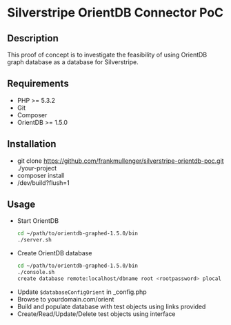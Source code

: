 # Silverstripe OrientDB Connector PoC

## Description

This proof of concept is to investigate the feasibility of using OrientDB graph database as a database for Silverstripe.

## Requirements

* PHP >= 5.3.2
* Git
* Composer
* OrientDB >= 1.5.0

## Installation

* git clone https://github.com/frankmullenger/silverstripe-orientdb-poc.git ./your-project
* composer install
* /dev/build?flush=1

## Usage

* Start OrientDB
	```bash
	cd ~/path/to/orientdb-graphed-1.5.0/bin
	./server.sh
	```
* Create OrientDB database
	```bash
	cd ~/path/to/orientdb-graphed-1.5.0/bin
	./console.sh
	create database remote:localhost/dbname root <rootpassword> plocal document
	```
* Update ```$databaseConfigOrient``` in _config.php
* Browse to yourdomain.com/orient
* Build and populate database with test objects using links provided
* Create/Read/Update/Delete test objects using interface

